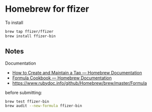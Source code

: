 # Homebrew for ffizer

To install

```sh
brew tap ffizer/ffizer
brew install ffizer-bin
```

## Notes

Documentation

- [How to Create and Maintain a Tap — Homebrew Documentation](https://docs.brew.sh/How-to-Create-and-Maintain-a-Tap)
- [Formula Cookbook — Homebrew Documentation](https://docs.brew.sh/Formula-Cookbook)
- <https://www.rubydoc.info/github/Homebrew/brew/master/Formula>

before submitting:

```sh
brew test ffizer-bin
brew audit --new-formula ffizer-bin
```
